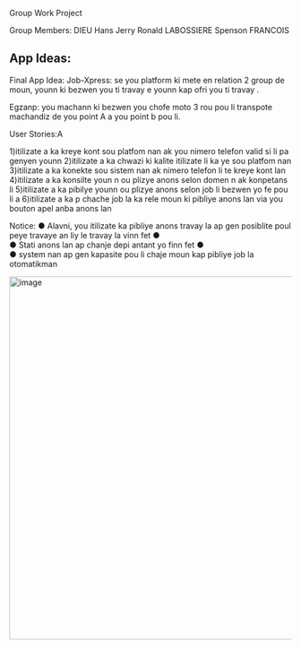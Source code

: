 Group Work Project

Group Members:
DIEU Hans Jerry
Ronald LABOSSIERE
Spenson FRANCOIS


App Ideas:
-	

Final App Idea:
Job-Xpress:
se you platform ki mete en relation 2 group de moun, younn  ki bezwen you ti travay  e younn kap ofri you ti  travay .

Egzanp:
 you machann ki bezwen  you chofe moto 3 rou pou li transpote machandiz de you point A a you point b pou li.



User Stories:A

 1)itilizate a  ka kreye kont sou platfom nan ak you  nimero telefon valid si li pa genyen younn
2)itilizate a  ka chwazi ki kalite itilizate li ka ye sou platfom nan
3)itilizate a ka konekte sou sistem nan ak nimero telefon li te kreye kont lan
 4)itilizate a  ka konsilte youn n ou plizye anons selon domen n ak konpetans li
5)itilizate a ka pibilye younn ou  plizye anons selon job li bezwen yo fe pou li a
6)itilizate a ka p chache job la ka rele moun ki pibliye anons lan via you bouton apel anba anons lan

Notice:
●	 Alavni,  you itilizate  ka pibliye anons travay  la ap gen posiblite poul peye travaye an liy  le travay la vinn fet 
●	
●	Stati anons lan  ap chanje  depi antant yo finn fet
●	
●	system nan ap gen kapasite pou li chaje moun kap pibliye job la otomatikman 

 

<img width="940" height="648" alt="image" src="https://github.com/user-attachments/assets/943b1bb7-d2dc-4aab-9f80-51cbe0af43fd" />



